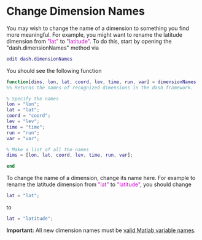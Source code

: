# Change Dimension Names

You may wish to change the name of a dimension to something you find more meaningful. For example, you might want to rename the latitude dimension from <span style="color:#cc00cc">"lat"</span> to <span style="color:#cc00cc">"latitude"</span>. To do this, start by opening the "dash.dimensionNames" method via
```matlab
edit dash.dimensionNames
```

You should see the following function
```matlab
function[dims, lon, lat, coord, lev, time, run, var] = dimensionNames
%% Returns the names of recognized dimensions in the dash framework.

% Specify the names
lon = "lon";
lat = "lat";
coord = "coord";
lev = "lev";
time = "time";
run = "run";
var = "var";

% Make a list of all the names
dims = [lon, lat, coord, lev, time, run, var];

end
```

To change the name of a dimension, change its name here. For example to rename the latitude dimension from <span style="color:#cc00cc">"lat"</span> to <span style="color:#cc00cc">"latitude"</span>, you should change
```matlab
lat = "lat";
```
to
```matlab
lat = "latitude";
```
**Important:** All new dimension names must be [valid Matlab variable names](https://www.mathworks.com/help/matlab/matlab_prog/variable-names.html).
